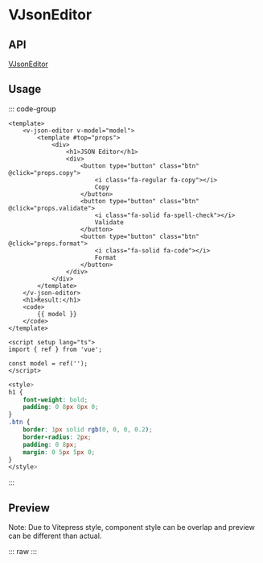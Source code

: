 <script setup>
  import VJsonEditor from '../components/VJsonEditor.vue';
</script>

# VJsonEditor

## API
[VJsonEditor](/api/vjsoneditor)

## Usage
::: code-group
```vue
<template>
	<v-json-editor v-model="model">
		<template #top="props">
			<div>
				<h1>JSON Editor</h1>
				<div>
					<button type="button" class="btn" @click="props.copy">
						<i class="fa-regular fa-copy"></i>
						Copy
					</button>
					<button type="button" class="btn" @click="props.validate">
						<i class="fa-solid fa-spell-check"></i>
						Validate
					</button>
					<button type="button" class="btn" @click="props.format">
						<i class="fa-solid fa-code"></i>
						Format
					</button>
				</div>
			</div>
		</template>
	</v-json-editor>
	<h1>Result:</h1>
	<code>
		{{ model }}
	</code>
</template>
```
```JS
<script setup lang="ts">
import { ref } from 'vue';

const model = ref('');
</script>
```
```CSS
<style>
h1 {
	font-weight: bold;
	padding: 0 8px 8px 0;
}
.btn {
	border: 1px solid rgb(0, 0, 0, 0.2);
	border-radius: 2px;
	padding: 0 8px;
	margin: 0 5px 5px 0;
}
</style>
```
:::

## Preview
Note: Due to Vitepress style, component style can be overlap and preview can be different than actual.

::: raw
<client-only>
  <v-json-editor/>
</client-only>
:::
